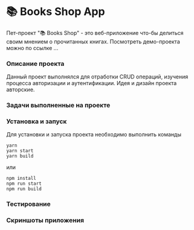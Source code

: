 # 📚 Books Shop App

Пет-проект "📚 Books Shop" - это веб-приложение что-бы делиться своим мнением о прочитанных книгах. Посмотреть демо-проекта можно по ссылке ...

### Описание проекта

Данный проект выполнялся для отработки CRUD операций, изучения процесса авторизации и аутентификации. Идея и дизайн проекта авторские. 
 
### Задачи выполненные на проекте
### Установка и запуск
Для установки и запуска проекта необходимо выполнить команды

```
yarn 
yarn start 
yarn build
```

или

```
npm install 
npm run start 
npm run build
```

### Тестирование
### Скриншоты приложения